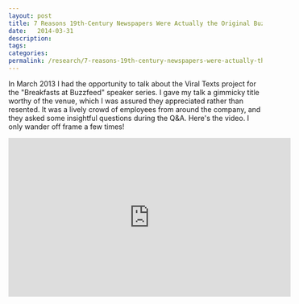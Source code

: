 ```yaml
---
layout: post
title: 7 Reasons 19th-Century Newspapers Were Actually the Original Buzzfeed
date:   2014-03-31
description: 
tags: 
categories: 
permalink: /research/7-reasons-19th-century-newspapers-were-actually-the-original-buzzfeed/
---
```



In March 2013 I had the opportunity to talk about the Viral Texts project for the "Breakfasts at Buzzfeed" speaker series. I gave my talk a gimmicky title worthy of the venue, which I was assured they appreciated rather than resented. It was a lively crowd of employees from around the company, and they asked some insightful questions during the Q&amp;A.  Here's the video. I only wander off frame a few times!

<iframe width="560" height="315" src="https://www.youtube.com/embed/KPHCdHfzC9Q" title="YouTube video player" frameborder="0" allow="accelerometer; autoplay; clipboard-write; encrypted-media; gyroscope; picture-in-picture" allowfullscreen></iframe>



